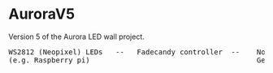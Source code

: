 AuroraV5
===========

Version 5 of the Aurora LED wall project. 

<pre>
WS2812 (Neopixel) LEDs   --   Fadecandy controller  --    Node.js server      --  Web app
(e.g. Raspberry pi)                                       Generates patterns      Controls pattern parameters
</pre>
